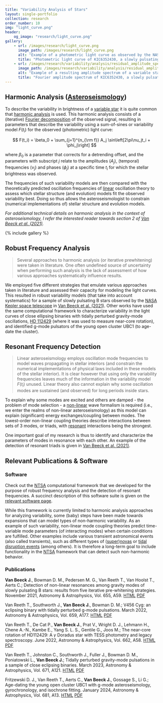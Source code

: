 ```yaml
---
title: "Variability Analysis of Stars"
layout: single-portfolio
collection: research
order_number: 10
img: "light_curve.png"
header:
    og_image: "research/light_curve.png"
gallery:
    - url: /images/research/light_curve.png
      image_path: /images/research/light_curve.png
      alt: "Example of a photometric light curve as observed by the NASA Kepler space telescope."
      title: "Photometric light curve of KIC6352430, a slowly pulsating B star observed by the NASA Kepler space telescope."
    - url: /images/research/variability/analysis/residual_amplitude_spectrum_example.svg
      image_path: /images/research/variability/analysis/residual_amplitude_spectrum_example.svg
      alt: "Example of a resulting amplitude spectrum of a variable star obtained by Fourier Analysis"
      title: "Fourier amplitude spectrum of KIC6352430, a slowly pulsating B star observed by the NASA Kepler space telescope."
---
```


## Harmonic Analysis ([Asteroseismology](https://en.wikipedia.org/wiki/Asteroseismology))

To describe the variability in brightness of a [variable star](https://en.wikipedia.org/wiki/Variable_star) it is quite common that [harmonic analysis](https://en.wikipedia.org/wiki/Harmonic_analysis) is used.
This harmonic analysis consists of a (iterative) [Fourier decomposition](https://en.wikipedia.org/wiki/Fourier_analysis) of the observed signal, resulting in parameters that describe the variability using a sum-of-sines or variability model $F(t_i)$ for the observed (photometric) light curve:

$$ F(t_i) = \beta_0 + \sum_{j=1}^{n_{\rm f}} A_j \sin\left[2\pi\nu_jt_i + \phi_j\right] $$

where $\beta_0$ is a parameter that corrects for a detrending offset, and the parameters with subscript $j$ relate to the amplitudes ($A_j$), (temporal) frequencies ($\nu_j$) and phases ($\phi_j$) at a specific time $t_i$ for which the stellar brightness was observed.

The frequencies of such variability models are then compared with the theoretically predicted oscillation frequencies of [linear](https://en.wikipedia.org/wiki/Linear_system) oscillation theory to assess which stellar structure (and evolution) models fit the observed variability best.
Doing so thus allows the asteroseismologist to constrain (numerical implementations of) stellar structure and evolution models.

_For additional technical details on harmonic analysis in the context of asteroseismology, I refer the interested reader towards section 2 of [Van Beeck et al. (2021)](https://www.aanda.org/articles/aa/full_html/2021/11/aa41572-21/aa41572-21.html)._

{% include gallery %}

## Robust Frequency Analysis

> Several approaches to harmonic analysis (or iterative prewhitening) were taken in literature.
One often undefined source of uncertainty when performing such analysis is the lack of assessment of how various approaches systematically influence results.

We employed five different strategies that emulate various approaches taken in literature and assessed their capacity for modeling the light curves.
This resulted in robust variability models (that take into account systematics) for a sample of slowly pulsating B stars observed by the [NASA Kepler space telescope](https://en.wikipedia.org/wiki/Kepler_space_telescope) in [Van Beeck et al. (2021)](https://www.aanda.org/articles/aa/full_html/2021/11/aa41572-21/aa41572-21.html).
Other works have used the same computational framework to characterize variability in the light curves of close ellipsing binaries with tidally perturbed gravity-mode oscillations, [HD 112429](https://en.wikipedia.org/wiki/8_Draconis) (where it was used to measure near-core rotation), and identified g-mode pulsators of the young open cluster UBC1 (to age-date the cluster).

## Resonant Frequency Detection

> Linear asteroseismology employs oscillation mode frequencies to model waves propagating in stellar interiors (and constrain the numerical implementations of physical laws included in these models of the stellar interior).
It is clear however that using only the variability frequencies leaves much of the information in the variability model $F(t_i)$ unused.
Linear theory also cannot explain why some oscillation modes are sustained (and observed) for long periods inside stars.

To explain why some modes are excited and others are damped - the problem of mode selection - a [non-linear](https://en.wikipedia.org/wiki/Nonlinear_system) wave formalism is required (i.e., we enter the realms of non-linear asteroseismology) as this model can explain (significant) energy exchanges/coupling between modes.
The lowest-order non-linear coupling theories describe interactions between sets of 3 modes, or triads, with [resonant](https://en.wikipedia.org/wiki/Resonance) interactions being the strongest.

One important goal of my research is thus to identify and characterize the parameters of modes in resonance with each other.
An example of the detection of resonant triads is given in [Van Beeck et al. (2021)](https://www.aanda.org/articles/aa/full_html/2021/11/aa41572-21/aa41572-21.html).

## Relevant Publications & Software

### Software

Check out the [NTSA](https://github.com/JVB11/NTSA) computational framework that we developed for the purpose of robust frequency analysis and the detection of resonant frequencies.
A succinct description of this software suite is given on the [relevant software page](https://jvb11.github.io/software/NTSA/).

While this framework is currently limited to harmonic analysis approaches for analyzing variability, some (baby) steps have been made towards expansions that can model types of non-harmonic variability.
As an example of such variability, non-linear mode coupling theories predict time-variable mode parameters (of interacting modes) when certain conditions are fulfilled.
Other examples include various transient astronomical events (also called transients), such as different types of ([super](https://en.wikipedia.org/wiki/Supernova))[novas](https://en.wikipedia.org/wiki/Nova) or [tidal disruption events](https://en.wikipedia.org/wiki/Tidal_disruption_event) (among others).
It is therefore a long-term goal to include functionality in the [NTSA](https://github.com/JVB11/NTSA) framework that can detect such non-harmonic behavior.

### Publications

**Van Beeck J.**, Bowman D. M., Pedersen M. G., Van Reeth T., Van Hoolst T., Aerts C.; Detection of non-linear resonances among gravity modes of slowly pulsating B stars: results from five iterative pre-whitening strategies. November 2021, Astronomy & Astrophysics, Vol. 655, A59. [HTML](https://www.aanda.org/articles/aa/full_html/2021/11/aa41572-21/aa41572-21.html) [PDF](https://www.aanda.org/articles/aa/pdf/2021/11/aa41572-21.pdf)

Van Reeth T., Southworth J., **Van Beeck J.**, Bowman D. M.; V456 Cyg: an eclipsing binary with tidally perturbed g-mode pulsations. March 2022, Astronomy & Astrophysics, Vol. 659, A177. [HTML](https://www.aanda.org/articles/aa/full_html/2022/03/aa42833-21/aa42833-21.html) [PDF](https://www.aanda.org/articles/aa/pdf/2022/03/aa42833-21.pdf)

Van Reeth T., De Cat P., **Van Beeck J.**, Prat V., Wright D. J., Lehmann H., Chene A.-N., Kambe E., Yang S. L. S., Gentile G., Joos M.; The near-core rotation of HD112429: A $\gamma$ Doradus star with TESS photometry and legacy spectroscopy. June 2022, Astronomy & Astrophysics, Vol. 662, A58. [HTML](https://www.aanda.org/articles/aa/full_html/2022/06/aa42921-21/aa42921-21.html) [PDF](https://www.aanda.org/articles/aa/pdf/2022/06/aa42921-21.pdf)

Van Reeth T., Johnston C., Southworth J., Fuller J., Bowman D. M., Poniatowski L., **Van Beeck J.**; Tidally perturbed gravity-mode pulsations in a sample of close eclipsing binaries. March 2023, Astronomy & Astrophysics, Vol. 671, A121. [HTML](https://www.aanda.org/articles/aa/full_html/2023/03/aa45460-22/aa45460-22.html) [PDF](https://www.aanda.org/articles/aa/pdf/2023/03/aa45460-22.pdf)

Fritzewski D. J., Van Reeth T., Aerts C., **Van Beeck J.**, Gossage S., Li G.; Age-dating the young open cluster UBC1 with g-mode asteroseismology, gyrochronology, and isochrone fitting. January 2024, Astronomy & Astrophysics, Vol. 681, A13. [HTML](https://www.aanda.org/articles/aa/full_html/2024/01/aa47618-23/aa47618-23.html) [PDF](https://www.aanda.org/articles/aa/pdf/2024/01/aa47618-23.pdf)
